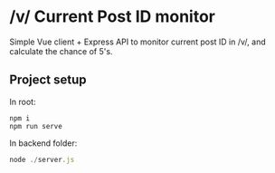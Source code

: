 # /v/ Current Post ID monitor

Simple Vue client + Express API to monitor current post ID in /v/, and calculate the chance of 5's.
## Project setup
In root:
```Shell
npm i
npm run serve
```
In backend folder:
```Javascript
node ./server.js
```


